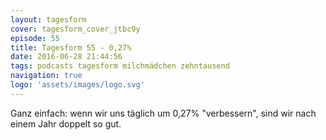 ```yaml
---
layout: tagesform
cover: tagesform_cover_jtbc9y
episode: 55
title: Tagesform 55 - 0,27%
date: 2016-06-28 21:44:56
tags: podcasts tagesform milchmädchen zehntausend
navigation: true
logo: 'assets/images/logo.svg'
---
```


Ganz einfach: wenn wir uns täglich um 0,27% "verbessern",
sind wir nach einem Jahr doppelt so gut.
